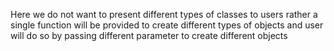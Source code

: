 Here we do not want to present different types of classes to users rather a single function will be provided to create different types of objects and user will do so by passing different parameter to create different objects 